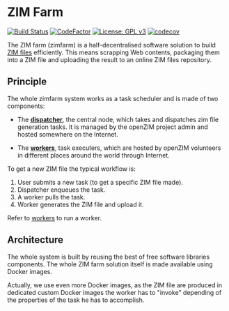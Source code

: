 # ZIM Farm

[![Build Status](https://travis-ci.com/openzim/zimfarm.svg?branch=master)](https://travis-ci.com/openzim/zimfarm)
[![CodeFactor](https://www.codefactor.io/repository/github/openzim/zimfarm/badge)](https://www.codefactor.io/repository/github/openzim/zimfarm)
[![License: GPL v3](https://img.shields.io/badge/License-GPLv3-blue.svg)](https://www.gnu.org/licenses/gpl-3.0)
[![codecov](https://codecov.io/gh/openzim/zimfarm/branch/master/graph/badge.svg)](https://codecov.io/gh/openzim/zimfarm)

The ZIM farm (zimfarm) is a half-decentralised software solution to
build [ZIM files](http://www.openzim.org/) efficiently. This means scrapping Web contents,
packaging them into a ZIM file and uploading the result to an online
ZIM files repository.

## Principle

The whole zimfarm system works as a task scheduler and is made of two components:

* The [**dispatcher**](http://hub.docker.com/r/openzim/zimfarm-dispatcher), the central node, which takes and dispatches zim file generation
  tasks. It is managed by the openZIM project admin and
  hosted somewhere on the Internet.

* The [**workers**](http://hub.docker.com/r/openzim/zimfarm-worker-manager), task executers, which are hosted by
  openZIM volunteers in different places around the world through Internet.

To get a new ZIM file the typical workflow is:

1. User submits a new task (to get a specific ZIM file made).
2. Dispatcher enqueues the task.
3. A worker pulls the task.
4. Worker generates the ZIM file and upload it.


Refer to [workers](https://github.com/openzim/zimfarm/tree/master/workers) to run a worker.

## Architecture

The whole system is built by reusing the best of free software
libraries components. The whole ZIM farm solution itself is made
available using Docker images.

Actually, we use even more Docker images, as the ZIM file are produced
in dedicated custom Docker images the worker has to "invoke" depending
of the properties of the task he has to accomplish.
